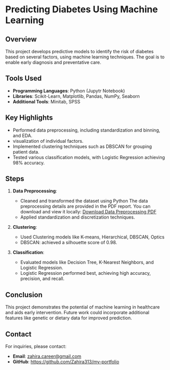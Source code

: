 # Predicting Diabetes Using Machine Learning

## Overview
This project develops predictive models to identify the risk of diabetes based on several factors, using machine learning techniques. The goal is to enable early diagnosis and preventative care.

## Tools Used
- **Programming Languages**: Python (Jupytr Notebook)
- **Libraries**: Scikit-Learn, Matplotlib, Pandas, NumPy, Seaborn
- **Additional Tools**: Minitab, SPSS

## Key Highlights
- Performed data preprocessing, including standardization and binning, and EDA.
- visualization of individual factors. 
- Implemented clustering techniques such as DBSCAN for grouping patient data.
- Tested various classification models, with Logistic Regression achieving 98% accuracy.

## Steps
1. **Data Preprocessing**:
   - Cleaned and transformed the dataset using Python
   The data preprocessing details are provided in the PDF report. You can download and view it locally:
      [Download Data Preprocessing PDF](./Data-preprocess.pdf)
   - Applied standardization and discretization techniques.

2. **Clustering**:
   - Used Clustering models like K-means, Hierarchical, DBSCAN, Optics
   - DBSCAN: achieved a silhouette score of 0.98.

4. **Classification**:
   - Evaluated models like Decision Tree, K-Nearest Neighbors, and Logistic Regression.
   - Logistic Regression performed best, achieving high accuracy, precision, and recall.

<!--
## Visualizations
### ROC Curve
![ROC Curve](roc_curve.png)

### Clustering Plot
![DBSCAN Clusters](clusters.png)
-->

## Conclusion
This project demonstrates the potential of machine learning in healthcare and aids early intervention. Future work could incorporate additional features like genetic or dietary data for improved prediction.

<!--
## Files
- **Report**: [Predicting Diabetes using ML.pdf](Predicting_Diabetes_using_ML.pdf)
- **Code**: Python scripts and notebooks for data analysis and modeling.
- **Visualizations**: Images and graphs generated during the project.
-->

## Contact
For inquiries, please contact:
- **Email**: zahira.career@gmail.com
- **GitHub**: https://github.com/Zahira313/my-portfolio
